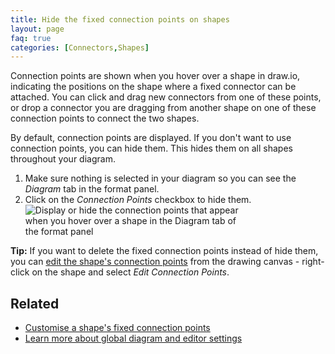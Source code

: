 ```yaml
---
title: Hide the fixed connection points on shapes
layout: page
faq: true
categories: [Connectors,Shapes]
---
```


Connection points are shown when you hover over a shape in draw.io, indicating the positions on the shape where a fixed connector can be attached. You can click and drag new connectors from one of these points, or drop a connector you are dragging from another shape on one of these connection points to connect the two shapes. 

By default, connection points are displayed. If you don't want to use connection points, you can hide them. This hides them on all shapes throughout your diagram. 

1. Make sure nothing is selected in your diagram so you can see the _Diagram_ tab in the format panel.
2. Click on the _Connection Points_ checkbox to hide them. 
<br /><img src="/assets/img/blog/diagram-tab-connection-points.png" style="width=100%;max-width:350px;height:auto;" alt="Display or hide the connection points that appear when you hover over a shape in the Diagram tab of the format panel">

**Tip:** If you want to delete the fixed connection points instead of hide them, you can [edit the shape's connection points](/blog/edit-connection-points.html) from the drawing canvas - right-click on the shape and select _Edit Connection Points_. 

## Related 

* [Customise a shape's fixed connection points](/doc/faq/shape-connection-points-customise.html)
* [Learn more about global diagram and editor settings](/doc/faq/diagram-options.html)